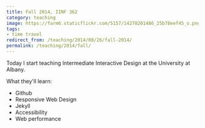 ```yaml
---
title: Fall 2014, IINF 362
category: teaching
image: https://farm6.staticflickr.com/5157/14278201486_25b78eef45_o.png
tags:
- time travel
redirect_from: /teaching/2014/08/26/fall-2014/
permalink: /teaching/2014/fall/
---
```



Today I start teaching Intermediate Interactive Design at the University at Albany.

What they'll learn:

* Github
* Responsive Web Design
* Jekyll
* Accessibility
* Web performance
